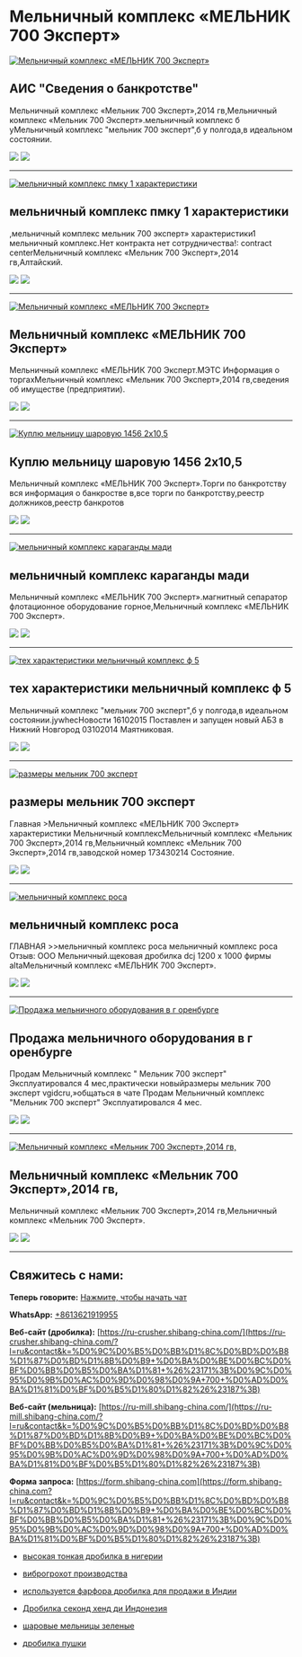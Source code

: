 # Мельничный комплекс &#171;МЕЛЬНИК 700 Эксперт&#187;

<a href="https://swt.shibang-china.com/?l=ru&img&k=%D0%9C%D0%B5%D0%BB%D1%8C%D0%BD%D0%B8%D1%87%D0%BD%D1%8B%D0%B9+%D0%BA%D0%BE%D0%BC%D0%BF%D0%BB%D0%B5%D0%BA%D1%81+%26%23171%3B%D0%9C%D0%95%D0%9B%D0%AC%D0%9D%D0%98%D0%9A+700+%D0%AD%D0%BA%D1%81%D0%BF%D0%B5%D1%80%D1%82%26%23187%3B" target="_blank">![Мельничный комплекс &#171;МЕЛЬНИК 700 Эксперт&#187;](http://static.shibang-china.com/all-800x300/822.jpg)</a>

## АИС "Сведения о банкротстве"
Мельничный комплекс «Мельник 700 Эксперт»,2014 гв,Мельничный комплекс «Мельник 700 Эксперт».мельничный комплекс б уМельничный комплекс "мельник 700 эксперт",б у полгода,в идеальном состоянии.


<a href="https://whatsapp.shibangsoft.com/WhatsApp.php" target="_blank" title="WhatsApp">![](http://static.shibang-china.com/icon/whatsapp.png)</a> <a href="https://swt.shibang-china.com/?l=ru&icon&k=%D0%9C%D0%B5%D0%BB%D1%8C%D0%BD%D0%B8%D1%87%D0%BD%D1%8B%D0%B9+%D0%BA%D0%BE%D0%BC%D0%BF%D0%BB%D0%B5%D0%BA%D1%81+%26%23171%3B%D0%9C%D0%95%D0%9B%D0%AC%D0%9D%D0%98%D0%9A+700+%D0%AD%D0%BA%D1%81%D0%BF%D0%B5%D1%80%D1%82%26%23187%3B" target="_blank">![](http://static.shibang-china.com/icon/chat-ru.png)</a>

---

<a href="https://swt.shibang-china.com/?l=ru&img&k=%D0%9C%D0%B5%D0%BB%D1%8C%D0%BD%D0%B8%D1%87%D0%BD%D1%8B%D0%B9+%D0%BA%D0%BE%D0%BC%D0%BF%D0%BB%D0%B5%D0%BA%D1%81+%26%23171%3B%D0%9C%D0%95%D0%9B%D0%AC%D0%9D%D0%98%D0%9A+700+%D0%AD%D0%BA%D1%81%D0%BF%D0%B5%D1%80%D1%82%26%23187%3B" target="_blank">![мельничный комплекс пмку 1 характеристики](http://static.shibang-china.com/all-800x300/240.jpg)</a>

## мельничный комплекс пмку 1 характеристики
,мельничный комплекс мельник 700 эксперт» характеристики1 мельничный комплекс.Нет контракта нет сотрудничества!: contract centerМельничный комплекс «Мельник 700 Эксперт»,2014 гв,Алтайский.


<a href="https://whatsapp.shibangsoft.com/WhatsApp.php" target="_blank" title="WhatsApp">![](http://static.shibang-china.com/icon/whatsapp.png)</a> <a href="https://swt.shibang-china.com/?l=ru&icon&k=%D0%9C%D0%B5%D0%BB%D1%8C%D0%BD%D0%B8%D1%87%D0%BD%D1%8B%D0%B9+%D0%BA%D0%BE%D0%BC%D0%BF%D0%BB%D0%B5%D0%BA%D1%81+%26%23171%3B%D0%9C%D0%95%D0%9B%D0%AC%D0%9D%D0%98%D0%9A+700+%D0%AD%D0%BA%D1%81%D0%BF%D0%B5%D1%80%D1%82%26%23187%3B" target="_blank">![](http://static.shibang-china.com/icon/chat-ru.png)</a>

---

<a href="https://swt.shibang-china.com/?l=ru&img&k=%D0%9C%D0%B5%D0%BB%D1%8C%D0%BD%D0%B8%D1%87%D0%BD%D1%8B%D0%B9+%D0%BA%D0%BE%D0%BC%D0%BF%D0%BB%D0%B5%D0%BA%D1%81+%26%23171%3B%D0%9C%D0%95%D0%9B%D0%AC%D0%9D%D0%98%D0%9A+700+%D0%AD%D0%BA%D1%81%D0%BF%D0%B5%D1%80%D1%82%26%23187%3B" target="_blank">![Мельничный комплекс «МЕЛЬНИК 700 Эксперт»](http://static.shibang-china.com/all-800x300/1119.jpg)</a>

## Мельничный комплекс «МЕЛЬНИК 700 Эксперт»
Мельничный комплекс «МЕЛЬНИК 700 Эксперт.МЭТС Информация о торгахМельничный комплекс «Мельник 700 Эксперт»,2014 гв,cведения об имуществе (предприятии).


<a href="https://whatsapp.shibangsoft.com/WhatsApp.php" target="_blank" title="WhatsApp">![](http://static.shibang-china.com/icon/whatsapp.png)</a> <a href="https://swt.shibang-china.com/?l=ru&icon&k=%D0%9C%D0%B5%D0%BB%D1%8C%D0%BD%D0%B8%D1%87%D0%BD%D1%8B%D0%B9+%D0%BA%D0%BE%D0%BC%D0%BF%D0%BB%D0%B5%D0%BA%D1%81+%26%23171%3B%D0%9C%D0%95%D0%9B%D0%AC%D0%9D%D0%98%D0%9A+700+%D0%AD%D0%BA%D1%81%D0%BF%D0%B5%D1%80%D1%82%26%23187%3B" target="_blank">![](http://static.shibang-china.com/icon/chat-ru.png)</a>

---

<a href="https://swt.shibang-china.com/?l=ru&img&k=%D0%9C%D0%B5%D0%BB%D1%8C%D0%BD%D0%B8%D1%87%D0%BD%D1%8B%D0%B9+%D0%BA%D0%BE%D0%BC%D0%BF%D0%BB%D0%B5%D0%BA%D1%81+%26%23171%3B%D0%9C%D0%95%D0%9B%D0%AC%D0%9D%D0%98%D0%9A+700+%D0%AD%D0%BA%D1%81%D0%BF%D0%B5%D1%80%D1%82%26%23187%3B" target="_blank">![Куплю мельницу шаровую 1456 2х10,5](http://static.shibang-china.com/all-800x300/1379.jpg)</a>

## Куплю мельницу шаровую 1456 2х10,5
Мельничный комплекс «МЕЛЬНИК 700 Эксперт».Торги по банкротству вся информация о банкростве в,все торги по банкротству,реестр должников,реестр банкротов


<a href="https://whatsapp.shibangsoft.com/WhatsApp.php" target="_blank" title="WhatsApp">![](http://static.shibang-china.com/icon/whatsapp.png)</a> <a href="https://swt.shibang-china.com/?l=ru&icon&k=%D0%9C%D0%B5%D0%BB%D1%8C%D0%BD%D0%B8%D1%87%D0%BD%D1%8B%D0%B9+%D0%BA%D0%BE%D0%BC%D0%BF%D0%BB%D0%B5%D0%BA%D1%81+%26%23171%3B%D0%9C%D0%95%D0%9B%D0%AC%D0%9D%D0%98%D0%9A+700+%D0%AD%D0%BA%D1%81%D0%BF%D0%B5%D1%80%D1%82%26%23187%3B" target="_blank">![](http://static.shibang-china.com/icon/chat-ru.png)</a>

---

<a href="https://swt.shibang-china.com/?l=ru&img&k=%D0%9C%D0%B5%D0%BB%D1%8C%D0%BD%D0%B8%D1%87%D0%BD%D1%8B%D0%B9+%D0%BA%D0%BE%D0%BC%D0%BF%D0%BB%D0%B5%D0%BA%D1%81+%26%23171%3B%D0%9C%D0%95%D0%9B%D0%AC%D0%9D%D0%98%D0%9A+700+%D0%AD%D0%BA%D1%81%D0%BF%D0%B5%D1%80%D1%82%26%23187%3B" target="_blank">![мельничный комплекс караганды мади](http://static.shibang-china.com/all-800x300/776.jpg)</a>

## мельничный комплекс караганды мади
Мельничный комплекс «МЕЛЬНИК 700 Эксперт».магнитный сепаратор флотационное оборудование горное,Мельничный комплекс «МЕЛЬНИК 700 Эксперт».


<a href="https://whatsapp.shibangsoft.com/WhatsApp.php" target="_blank" title="WhatsApp">![](http://static.shibang-china.com/icon/whatsapp.png)</a> <a href="https://swt.shibang-china.com/?l=ru&icon&k=%D0%9C%D0%B5%D0%BB%D1%8C%D0%BD%D0%B8%D1%87%D0%BD%D1%8B%D0%B9+%D0%BA%D0%BE%D0%BC%D0%BF%D0%BB%D0%B5%D0%BA%D1%81+%26%23171%3B%D0%9C%D0%95%D0%9B%D0%AC%D0%9D%D0%98%D0%9A+700+%D0%AD%D0%BA%D1%81%D0%BF%D0%B5%D1%80%D1%82%26%23187%3B" target="_blank">![](http://static.shibang-china.com/icon/chat-ru.png)</a>

---

<a href="https://swt.shibang-china.com/?l=ru&img&k=%D0%9C%D0%B5%D0%BB%D1%8C%D0%BD%D0%B8%D1%87%D0%BD%D1%8B%D0%B9+%D0%BA%D0%BE%D0%BC%D0%BF%D0%BB%D0%B5%D0%BA%D1%81+%26%23171%3B%D0%9C%D0%95%D0%9B%D0%AC%D0%9D%D0%98%D0%9A+700+%D0%AD%D0%BA%D1%81%D0%BF%D0%B5%D1%80%D1%82%26%23187%3B" target="_blank">![тех характеристики мельничный комплекс ф 5](http://static.shibang-china.com/all-800x300/100.jpg)</a>

## тех характеристики мельничный комплекс ф 5
Мельничный комплекс "мельник 700 эксперт",б у полгода,в идеальном состоянии.jywhecНовости 16102015 Поставлен и запущен новый АБЗ в Нижний Новгород 03102014 Маятниковая.


<a href="https://whatsapp.shibangsoft.com/WhatsApp.php" target="_blank" title="WhatsApp">![](http://static.shibang-china.com/icon/whatsapp.png)</a> <a href="https://swt.shibang-china.com/?l=ru&icon&k=%D0%9C%D0%B5%D0%BB%D1%8C%D0%BD%D0%B8%D1%87%D0%BD%D1%8B%D0%B9+%D0%BA%D0%BE%D0%BC%D0%BF%D0%BB%D0%B5%D0%BA%D1%81+%26%23171%3B%D0%9C%D0%95%D0%9B%D0%AC%D0%9D%D0%98%D0%9A+700+%D0%AD%D0%BA%D1%81%D0%BF%D0%B5%D1%80%D1%82%26%23187%3B" target="_blank">![](http://static.shibang-china.com/icon/chat-ru.png)</a>

---

<a href="https://swt.shibang-china.com/?l=ru&img&k=%D0%9C%D0%B5%D0%BB%D1%8C%D0%BD%D0%B8%D1%87%D0%BD%D1%8B%D0%B9+%D0%BA%D0%BE%D0%BC%D0%BF%D0%BB%D0%B5%D0%BA%D1%81+%26%23171%3B%D0%9C%D0%95%D0%9B%D0%AC%D0%9D%D0%98%D0%9A+700+%D0%AD%D0%BA%D1%81%D0%BF%D0%B5%D1%80%D1%82%26%23187%3B" target="_blank">![размеры мельник 700 эксперт](http://static.shibang-china.com/all-800x300/1502.jpg)</a>

## размеры мельник 700 эксперт
Главная >Мельничный комплекс «МЕЛЬНИК 700 Эксперт» характеристики Мельничный комплексМельничный комплекс «Мельник 700 Эксперт»,2014 гв,Мельничный комплекс «Мельник 700 Эксперт»,2014 гв,заводской номер 173430214 Состояние.


<a href="https://whatsapp.shibangsoft.com/WhatsApp.php" target="_blank" title="WhatsApp">![](http://static.shibang-china.com/icon/whatsapp.png)</a> <a href="https://swt.shibang-china.com/?l=ru&icon&k=%D0%9C%D0%B5%D0%BB%D1%8C%D0%BD%D0%B8%D1%87%D0%BD%D1%8B%D0%B9+%D0%BA%D0%BE%D0%BC%D0%BF%D0%BB%D0%B5%D0%BA%D1%81+%26%23171%3B%D0%9C%D0%95%D0%9B%D0%AC%D0%9D%D0%98%D0%9A+700+%D0%AD%D0%BA%D1%81%D0%BF%D0%B5%D1%80%D1%82%26%23187%3B" target="_blank">![](http://static.shibang-china.com/icon/chat-ru.png)</a>

---

<a href="https://swt.shibang-china.com/?l=ru&img&k=%D0%9C%D0%B5%D0%BB%D1%8C%D0%BD%D0%B8%D1%87%D0%BD%D1%8B%D0%B9+%D0%BA%D0%BE%D0%BC%D0%BF%D0%BB%D0%B5%D0%BA%D1%81+%26%23171%3B%D0%9C%D0%95%D0%9B%D0%AC%D0%9D%D0%98%D0%9A+700+%D0%AD%D0%BA%D1%81%D0%BF%D0%B5%D1%80%D1%82%26%23187%3B" target="_blank">![мельничный комплекс роса](http://static.shibang-china.com/all-800x300/492.jpg)</a>

## мельничный комплекс роса
ГЛАВНАЯ &gt;>мельничный комплекс роса мельничный комплекс роса Отзыв: ООО Мельничный.щековая дробилка dcj 1200 x 1000 фирмы altaМельничный комплекс «МЕЛЬНИК 700 Эксперт».


<a href="https://whatsapp.shibangsoft.com/WhatsApp.php" target="_blank" title="WhatsApp">![](http://static.shibang-china.com/icon/whatsapp.png)</a> <a href="https://swt.shibang-china.com/?l=ru&icon&k=%D0%9C%D0%B5%D0%BB%D1%8C%D0%BD%D0%B8%D1%87%D0%BD%D1%8B%D0%B9+%D0%BA%D0%BE%D0%BC%D0%BF%D0%BB%D0%B5%D0%BA%D1%81+%26%23171%3B%D0%9C%D0%95%D0%9B%D0%AC%D0%9D%D0%98%D0%9A+700+%D0%AD%D0%BA%D1%81%D0%BF%D0%B5%D1%80%D1%82%26%23187%3B" target="_blank">![](http://static.shibang-china.com/icon/chat-ru.png)</a>

---

<a href="https://swt.shibang-china.com/?l=ru&img&k=%D0%9C%D0%B5%D0%BB%D1%8C%D0%BD%D0%B8%D1%87%D0%BD%D1%8B%D0%B9+%D0%BA%D0%BE%D0%BC%D0%BF%D0%BB%D0%B5%D0%BA%D1%81+%26%23171%3B%D0%9C%D0%95%D0%9B%D0%AC%D0%9D%D0%98%D0%9A+700+%D0%AD%D0%BA%D1%81%D0%BF%D0%B5%D1%80%D1%82%26%23187%3B" target="_blank">![Продажа мельничного оборудования в г оренбурге](http://static.shibang-china.com/all-800x300/970.jpg)</a>

## Продажа мельничного оборудования в г оренбурге
Продам Мельничный комплекс " Мельник 700 эксперт" Эксплуатировался 4 мес,практически новыйразмеры мельник 700 эксперт vgidcru,»общаться в чате Продам Мельничный комплекс "Мельник 700 эксперт" Эксплуатировался 4 мес.


<a href="https://whatsapp.shibangsoft.com/WhatsApp.php" target="_blank" title="WhatsApp">![](http://static.shibang-china.com/icon/whatsapp.png)</a> <a href="https://swt.shibang-china.com/?l=ru&icon&k=%D0%9C%D0%B5%D0%BB%D1%8C%D0%BD%D0%B8%D1%87%D0%BD%D1%8B%D0%B9+%D0%BA%D0%BE%D0%BC%D0%BF%D0%BB%D0%B5%D0%BA%D1%81+%26%23171%3B%D0%9C%D0%95%D0%9B%D0%AC%D0%9D%D0%98%D0%9A+700+%D0%AD%D0%BA%D1%81%D0%BF%D0%B5%D1%80%D1%82%26%23187%3B" target="_blank">![](http://static.shibang-china.com/icon/chat-ru.png)</a>

---

<a href="https://swt.shibang-china.com/?l=ru&img&k=%D0%9C%D0%B5%D0%BB%D1%8C%D0%BD%D0%B8%D1%87%D0%BD%D1%8B%D0%B9+%D0%BA%D0%BE%D0%BC%D0%BF%D0%BB%D0%B5%D0%BA%D1%81+%26%23171%3B%D0%9C%D0%95%D0%9B%D0%AC%D0%9D%D0%98%D0%9A+700+%D0%AD%D0%BA%D1%81%D0%BF%D0%B5%D1%80%D1%82%26%23187%3B" target="_blank">![Мельничный комплекс «Мельник 700 Эксперт»,2014 гв,](http://static.shibang-china.com/all-800x300/210.jpg)</a>

## Мельничный комплекс «Мельник 700 Эксперт»,2014 гв,
Мельничный комплекс «Мельник 700 Эксперт»,2014 гв,Мельничный комплекс «Мельник 700 Эксперт».

<a href="https://whatsapp.shibangsoft.com/WhatsApp.php" target="_blank" title="WhatsApp">![](http://static.shibang-china.com/icon/whatsapp.png)</a> <a href="https://swt.shibang-china.com/?l=ru&icon&k=%D0%9C%D0%B5%D0%BB%D1%8C%D0%BD%D0%B8%D1%87%D0%BD%D1%8B%D0%B9+%D0%BA%D0%BE%D0%BC%D0%BF%D0%BB%D0%B5%D0%BA%D1%81+%26%23171%3B%D0%9C%D0%95%D0%9B%D0%AC%D0%9D%D0%98%D0%9A+700+%D0%AD%D0%BA%D1%81%D0%BF%D0%B5%D1%80%D1%82%26%23187%3B" target="_blank">![](http://static.shibang-china.com/icon/chat-ru.png)</a>

---
## Свяжитесь с нами:

**Теперь говорите:** [Нажмите, чтобы начать чат](https://swt.shibang-china.com?l=ru&contact&k=%D0%9C%D0%B5%D0%BB%D1%8C%D0%BD%D0%B8%D1%87%D0%BD%D1%8B%D0%B9+%D0%BA%D0%BE%D0%BC%D0%BF%D0%BB%D0%B5%D0%BA%D1%81+%26%23171%3B%D0%9C%D0%95%D0%9B%D0%AC%D0%9D%D0%98%D0%9A+700+%D0%AD%D0%BA%D1%81%D0%BF%D0%B5%D1%80%D1%82%26%23187%3B)

**WhatsApp:**  [+8613621919955](https://whatsapp.shibangsoft.com/WhatsApp.php)

**Веб-сайт (дробилка):** [https://ru-crusher.shibang-china.com/](https://ru-crusher.shibang-china.com/?l=ru&contact&k=%D0%9C%D0%B5%D0%BB%D1%8C%D0%BD%D0%B8%D1%87%D0%BD%D1%8B%D0%B9+%D0%BA%D0%BE%D0%BC%D0%BF%D0%BB%D0%B5%D0%BA%D1%81+%26%23171%3B%D0%9C%D0%95%D0%9B%D0%AC%D0%9D%D0%98%D0%9A+700+%D0%AD%D0%BA%D1%81%D0%BF%D0%B5%D1%80%D1%82%26%23187%3B)

**Веб-сайт (мельница):** [https://ru-mill.shibang-china.com/](https://ru-mill.shibang-china.com/?l=ru&contact&k=%D0%9C%D0%B5%D0%BB%D1%8C%D0%BD%D0%B8%D1%87%D0%BD%D1%8B%D0%B9+%D0%BA%D0%BE%D0%BC%D0%BF%D0%BB%D0%B5%D0%BA%D1%81+%26%23171%3B%D0%9C%D0%95%D0%9B%D0%AC%D0%9D%D0%98%D0%9A+700+%D0%AD%D0%BA%D1%81%D0%BF%D0%B5%D1%80%D1%82%26%23187%3B)

**Форма запроса:** [https://form.shibang-china.com](https://form.shibang-china.com?l=ru&contact&k=%D0%9C%D0%B5%D0%BB%D1%8C%D0%BD%D0%B8%D1%87%D0%BD%D1%8B%D0%B9+%D0%BA%D0%BE%D0%BC%D0%BF%D0%BB%D0%B5%D0%BA%D1%81+%26%23171%3B%D0%9C%D0%95%D0%9B%D0%AC%D0%9D%D0%98%D0%9A+700+%D0%AD%D0%BA%D1%81%D0%BF%D0%B5%D1%80%D1%82%26%23187%3B)

* [высокая тонкая дробилка в нигерии](../117/%D0%B2%D1%8B%D1%81%D0%BE%D0%BA%D0%B0%D1%8F%20%D1%82%D0%BE%D0%BD%D0%BA%D0%B0%D1%8F%20%D0%B4%D1%80%D0%BE%D0%B1%D0%B8%D0%BB%D0%BA%D0%B0%20%D0%B2%20%D0%BD%D0%B8%D0%B3%D0%B5%D1%80%D0%B8%D0%B8.md)

* [виброгрохот производства](../106/%D0%B2%D0%B8%D0%B1%D1%80%D0%BE%D0%B3%D1%80%D0%BE%D1%85%D0%BE%D1%82%20%D0%BF%D1%80%D0%BE%D0%B8%D0%B7%D0%B2%D0%BE%D0%B4%D1%81%D1%82%D0%B2%D0%B0.md)

* [используется фарфора дробилка для продажи в Индии](../113/%D0%B8%D1%81%D0%BF%D0%BE%D0%BB%D1%8C%D0%B7%D1%83%D0%B5%D1%82%D1%81%D1%8F%20%D1%84%D0%B0%D1%80%D1%84%D0%BE%D1%80%D0%B0%20%D0%B4%D1%80%D0%BE%D0%B1%D0%B8%D0%BB%D0%BA%D0%B0%20%D0%B4%D0%BB%D1%8F%20%D0%BF%D1%80%D0%BE%D0%B4%D0%B0%D0%B6%D0%B8%20%D0%B2%20%D0%98%D0%BD%D0%B4%D0%B8%D0%B8.md)

* [Дробилка секонд хенд ди Индонезия](../117/%D0%94%D1%80%D0%BE%D0%B1%D0%B8%D0%BB%D0%BA%D0%B0%20%D1%81%D0%B5%D0%BA%D0%BE%D0%BD%D0%B4%20%D1%85%D0%B5%D0%BD%D0%B4%20%D0%B4%D0%B8%20%D0%98%D0%BD%D0%B4%D0%BE%D0%BD%D0%B5%D0%B7%D0%B8%D1%8F.md)

* [шаровые мельницы зеленые](../118/%D1%88%D0%B0%D1%80%D0%BE%D0%B2%D1%8B%D0%B5%20%D0%BC%D0%B5%D0%BB%D1%8C%D0%BD%D0%B8%D1%86%D1%8B%20%D0%B7%D0%B5%D0%BB%D0%B5%D0%BD%D1%8B%D0%B5.md)

* [дробилка пушки](../117/%D0%B4%D1%80%D0%BE%D0%B1%D0%B8%D0%BB%D0%BA%D0%B0%20%D0%BF%D1%83%D1%88%D0%BA%D0%B8.md)